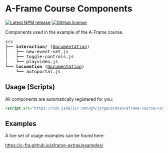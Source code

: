 # A-Frame Course Components

[![Latest NPM release](https://img.shields.io/npm/v/aframe-course-components.svg)](https://www.npmjs.com/package/aframe-course-components)
[![GitHub license](https://img.shields.io/badge/license-MIT-blue.svg)](https://raw.githubusercontent.com/jorgecardoso/aframe-course-components/master/LICENSE)

Components used in the example of the A-Frame course.

<!-- tree src -I index.js -->
<pre>
src
├── <b>interaction/</b> (<a href="src/interaction">Documentation</a>)
│   ├── new-event-set.js
│   ├── toggle-controls.js
|   └── playvideo.js 
└── <b>locomotion</b> (<a href="src/locomotion">Documentation</a>)
    └── autoportal.js 
</pre>

## Usage (Scripts)
All components are automatically registered for you:

```html
<script src="https://cdn.jsdelivr.net/gh/jorgecardoso/aframe-course-components@0.0.2/dist/aframe-course.min.js"></script>
```

## Examples

A live set of usage examples can be found here:

https://c-fra.github.io/aframe-extras/examples/
